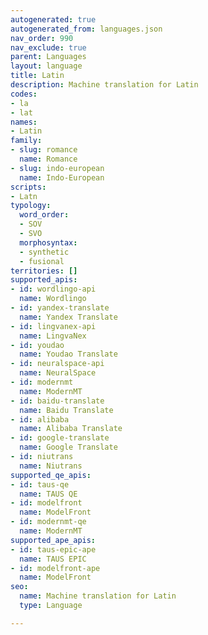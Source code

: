 ```yaml
---
autogenerated: true
autogenerated_from: languages.json
nav_order: 990
nav_exclude: true
parent: Languages
layout: language
title: Latin
description: Machine translation for Latin
codes:
- la
- lat
names:
- Latin
family:
- slug: romance
  name: Romance
- slug: indo-european
  name: Indo-European
scripts:
- Latn
typology:
  word_order:
  - SOV
  - SVO
  morphosyntax:
  - synthetic
  - fusional
territories: []
supported_apis:
- id: wordlingo-api
  name: Wordlingo
- id: yandex-translate
  name: Yandex Translate
- id: lingvanex-api
  name: LingvaNex
- id: youdao
  name: Youdao Translate
- id: neuralspace-api
  name: NeuralSpace
- id: modernmt
  name: ModernMT
- id: baidu-translate
  name: Baidu Translate
- id: alibaba
  name: Alibaba Translate
- id: google-translate
  name: Google Translate
- id: niutrans
  name: Niutrans
supported_qe_apis:
- id: taus-qe
  name: TAUS QE
- id: modelfront
  name: ModelFront
- id: modernmt-qe
  name: ModernMT
supported_ape_apis:
- id: taus-epic-ape
  name: TAUS EPIC
- id: modelfront-ape
  name: ModelFront
seo:
  name: Machine translation for Latin
  type: Language

---
```


